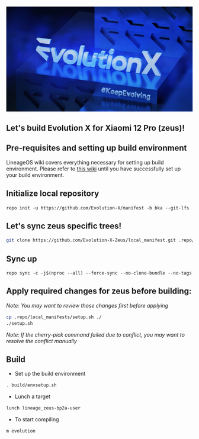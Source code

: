 ![Evolution X](https://github.com/Evolution-XYZ/manifest/raw/udc/Banner.png)

Let's build Evolution X for Xiaomi 12 Pro (zeus)!
---------------

## Pre-requisites and setting up build environment

LineageOS wiki covers everything necessary for setting up build environment. Please refer to [this wiki](https://lineage-wiki.mainlining.org/devices/zeus/build/) until you have successfully set up your build environment.

## Initialize local repository
```
repo init -u https://github.com/Evolution-X/manifest -b bka --git-lfs
```

## Let's sync zeus specific trees!
```bash
git clone https://github.com/Evolution-X-Zeus/local_manifest.git .repo/local_manifests
```

## Sync up
```
repo sync -c -j$(nproc --all) --force-sync --no-clone-bundle --no-tags
```

## Apply required changes for zeus before building:

_Note: You may want to review those changes first before applying_
```bash
cp .repo/local_manifests/setup.sh ./
./setup.sh
```
_Note: If the cherry-pick command failed due to conflict, you may want to resolve the conflict manually_

## Build

- Set up the build environment
```bash
. build/envsetup.sh
```

- Lunch a target
```bash
lunch lineage_zeus-bp2a-user
```

- To start compiling
```bash
m evolution
```
